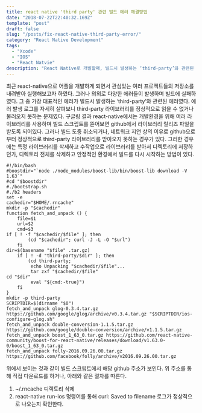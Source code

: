 ```yaml
---
title: react native 'third party' 관련 빌드 에러 해결방법
date: "2018-07-22T22:40:32.169Z"
template: "post"
draft: false
slug: "/posts/fix-react-native-third-party-error/"
category: "React Native Development"
tags:
  - "Xcode"
  - "IOS"
  - "React Natvie"
description: "React Native로 개발할때, 빌드시 발생하는 ‘third-party’와 관련된 에러를 해결해본다."
---
```


최근 react-native으로 어플을 개발하게 되면서 관심있는 여러 프로젝트들의 저장소를 내려받아 실행해보고자 하였다. 그러나 의외로 다양한 에러들이 발생하며 빌드에 실패하였다.
그 중 가장 대표적인 에러가 빌드시 발생하는 ‘third-party’와 관련된 에러였다. 에러 발생 로그를 자세히 살펴보니 third-party 라이브러리를 정상적으로 읽을 수 없거나 불러오지 못하는 문제였다.
구글링 결과 react-native에서는 개발환경을 위해 여러 라이브러리를 사용하며 빌드 스크립트를 뜯어보면 github에서 라이브러리 릴리즈 파일을 받도록 되어있다. 그러나 빌드 도중 취소되거나, 네트워크 지연 상의 이유로 github으로 부터 정상적으로 third-party 라이브러리를 받아오지 못하는 경우가 있다. 그러한 경우에는 특정 라이브러리를 삭제하고 수작업으로 라이브러리를 받아서 디렉토리에 저장하던가, 디렉토리 전체를 삭제하고 안정적인 환경에서 빌드를 다시 시작하는 방법이 있다.

```
#!/bin/bash
#boostdir="`node ./node_modules/boost-lib/bin/boost-lib download -V 1.63`"
#cd "$boostdir"
#./bootstrap.sh
#./b2 headers
set -e
cachedir="$HOME/.rncache"
mkdir -p "$cachedir"
function fetch_and_unpack () {
    file=$1
    url=$2
    cmd=$3
if [ ! -f "$cachedir/$file" ]; then
        (cd "$cachedir"; curl -J -L -O "$url")
    fi
dir=$(basename "$file" .tar.gz)
    if [ ! -d "third-party/$dir" ]; then
        (cd third-party;
         echo Unpacking "$cachedir/$file"...
         tar zxf "$cachedir/$file"
cd "$dir"
         eval "${cmd:-true}")
    fi
}
mkdir -p third-party
SCRIPTDIR=$(dirname "$0")
fetch_and_unpack glog-0.3.4.tar.gz https://github.com/google/glog/archive/v0.3.4.tar.gz "$SCRIPTDIR/ios-configure-glog.sh"
fetch_and_unpack double-conversion-1.1.5.tar.gz https://github.com/google/double-conversion/archive/v1.1.5.tar.gz
fetch_and_unpack boost_1_63_0.tar.gz https://github.com/react-native-community/boost-for-react-native/releases/download/v1.63.0-0/boost_1_63_0.tar.gz
fetch_and_unpack folly-2016.09.26.00.tar.gz https://github.com/facebook/folly/archive/v2016.09.26.00.tar.gz
```
위에서 보이는 것과 같이 빌드 스크립트에서 해당 github 주소가 보인다. 위 주소를 통해 직접 다운로드를 하거나, 아래와 같은 절차를 따른다.
1. ~/.rncache 디렉토리 삭제
2. react-native run-ios 명령어를 통해 curl: Saved to filename 로그가 정상적으로 나오는지 확인한다.
